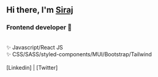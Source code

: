 ## Hi there, I'm [Siraj]  

### Frontend developer 🚧
<br/>
✨ Javascript/React JS <br/>
✨ CSS/SASS/styled-components/MUI/Bootstrap/Tailwind <br/>
<br/>
[Linkedin] | [Twitter]

<br/>

[Siraj]: https://portfolio-2-0-hazel-one.vercel.app/
[twitter]: https://twitter.com/engsiraj_
[linkedin]: https://linkedin.com/in/engsiraj

